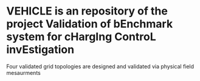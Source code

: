# VEHICLE is an repository of the project Validation of bEnchmark system for cHargIng ControL invEstigation
Four validated grid topologies are designed and validated via physical field mesaurments

